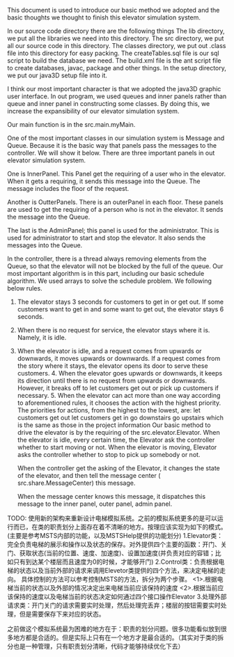 This document is used to introduce our basic method we adopted and the basic thoughts we thought to finish this elevator simulation system.

In our source code directory there are the following things
The lib directory, we put all the libraries we need into this directory.
The src directory, we put all our source code in this directory.
The classes directory, we put out .class file into this directory for easy packing.
The createTables.sql file is our sql script to build the database we need.
The build.xml file is the ant script file to create databases, javac, package and other things.
In the setup directory, we put our java3D setup file into it.

I think our most important character is that we adopted the java3D graphic user interface. In out program, we used queues and inner panels rather than queue and inner panel in constructing some classes. By doing this, we increase the expansibility of our elevator simulation system.

Our main function is in the src.main.myMain.

One of the most important classes in our simulation system is Message and Queue. Because it is the basic way that panels pass the messages to the controller. We will show it below.
There are three important panels in out elevator simulation system.

One is InnerPanel. This Panel get the requiring of a user who in the elevator. When it gets a requiring, it sends this message into the Queue. The message includes the floor of the request.

Another is OutterPanels. There is an outerPanel in each floor. These panels are used to get the requiring of a person who is not in the elevator. It sends the message into the Queue.

The last is the AdminPanel; this panel is used for the administrator. This is used for administrator to start and stop the elevator. It also sends the messages into the Queue.

In the controller, there is a thread always removing elements from the Queue, so that the elevator will not be blocked by the full of the queue. Our most important algorithm is in this part, including our basic schedule algorithm. We used arrays to solve the schedule problem. We following below rules.

1. The elevator stays 3 seconds for customers to get in or get out. If some customers
want to get in and some want to get out, the elevator stays 6 seconds.
2. When there is no request for service, the elevator stays where it is. Namely, it is
idle.
3. When the elevator is idle, and a request comes from upwards or downwards, it
moves upwards or downwards. If a request comes from the story where it stays,
      the elevator opens its door to serve these customers.
      4. When the elevator goes upwards or downwards, it keeps its direction until there is
      no request from upwards or downwards. However, it breaks off to let customers
      get out or pick up customers if necessary.
      5. When the elevator can act more than one way according to aforementioned rules,
      it chooses the action with the highest priority. The priorities for actions, from the
      highest to the lowest, are:
      let customers get out
      let customers get in
      go downstairs
      go upstairs
      which is the same as those in the project information
      Our basic method to drive the elevator is by the requiring of the src.elevator.Elevator.
      When the elevator is idle, every certain time, the Elevator ask the controller whether to start moving or not. When the elevator is moving, Elevator asks the controller whether to stop to pick up somebody or not.

      When the controller get the asking of the Elevator, it changes the state of the elevator, and then tell the message center ( src.share.MessageCenter)  this message.

      When the message center knows this message, it dispatches this message to the inner panel, outer panel, admin panel.


TODO:
使用新的架构来重新设计电梯模拟系统。之前的模拟系统更多的是可以运行而已，在类的职责划分上面存在着不清晰的地方。按理应该实现为如下的模式。(主要是参考MSTS内部的功能，以及MSTSHelp提供的功能划分)
1.Elevator类：完全负责电梯的展示和操作以及状态的保存。对外提供四个主要的函数：开门、关门、获取状态(当前的位置、速度、加速度)、设置加速度(并负责对应的容错；比如只有到达某个楼层而且速度为0的时候，才能够开门)
2.Control类：负责根据电梯的状态以及当前外部的请求来调用Elevetor类提供的四个方法，来决定电梯的走向。
具体控制的方法可以参考控制MSTS的方法，拆分为两个步骤。
<1>.根据电梯当前的状态以及外部的情况决定出来电梯当前应该保持的速度
<2>.根据当前应该保持的速度以及电梯当前的状态决定如何通过四个接口操作Elevator
3.处理外部请求类：开门关门的请求需要实时处理，然后处理完丢弃；楼层的按钮需要实时处理，但是需要保存下来对应的状态。

之前做这个模拟系统最为困难的地方在于：职责的划分问题。很多功能看似放到很多地方都是合适的。但是实际上只有在一个地方才是最合适的。（其实对于类的拆分也是一种管理，只有职责划分清晰，代码才能够持续优化下去）
